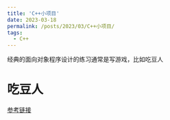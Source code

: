 ```yaml
---
title: 'C++小项目'
date: 2023-03-18
permalink: /posts/2023/03/C++小项目/
tags:
  - C++
---
```


经典的面向对象程序设计的练习通常是写游戏，比如吃豆人


吃豆人
======

[参考链接](https://github.com/NicolasPCouts/Pacman-Clone)

